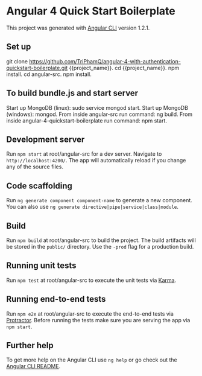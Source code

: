 # Angular 4 Quick Start Boilerplate

This project was generated with [Angular CLI](https://github.com/angular/angular-cli) version 1.2.1.

## Set up

git clone https://github.com/TriPhamQ/angular-4-with-authentication-quickstart-boilerplate.git {{project_name}}.
cd {{project_name}}.
npm install.
cd angular-src.
npm install.

## To build bundle.js and start server

Start up MongoDB (linux): sudo service mongod start.
Start up MongoDB (windows): mongod.
From inside angular-src run command: ng build.
From inside angular-4-quickstart-boilerplate run command: npm start.

## Development server

Run `npm start` at root/angular-src for a dev server. Navigate to `http://localhost:4200/`. The app will automatically reload if you change any of the source files.

## Code scaffolding

Run `ng generate component component-name` to generate a new component. You can also use `ng generate directive|pipe|service|class|module`.

## Build

Run `npm build` at root/angular-src to build the project. The build artifacts will be stored in the `public/` directory. Use the `-prod` flag for a production build.

## Running unit tests

Run `npm test` at root/angular-src to execute the unit tests via [Karma](https://karma-runner.github.io).

## Running end-to-end tests

Run `npm e2e` at root/angular-src to execute the end-to-end tests via [Protractor](http://www.protractortest.org/).
Before running the tests make sure you are serving the app via `npm start`.

## Further help

To get more help on the Angular CLI use `ng help` or go check out the [Angular CLI README](https://github.com/angular/angular-cli/blob/master/README.md).
